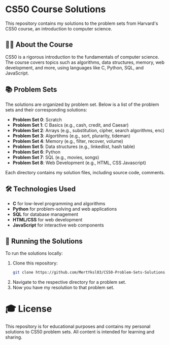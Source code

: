 # CS50 Course Solutions

This repository contains my solutions to the problem sets from Harvard's CS50 course, an introduction to computer science.

## 🧑‍💻 About the Course
CS50 is a rigorous introduction to the fundamentals of computer science. The course covers topics such as algorithms, data structures, memory, web development, and more, using languages like C, Python, SQL, and JavaScript.

## 📚 Problem Sets
The solutions are organized by problem set. Below is a list of the problem sets and their corresponding solutions:

- **Problem Set 0**: Scratch 
- **Problem Set 1**: C Basics (e.g., cash, credit, and Caesar)
- **Problem Set 2**: Arrays (e.g., substitution, cipher, search algorithms, enc)
- **Problem Set 3**: Algortihms (e.g., sort, plurarity, tideman)
- **Problem Set 4**: Memory (e.g., filter, recover, volume)
- **Problem Set 5**: Data structures (e.g., linkedlist, hash table)
- **Problem Set 6**: Python 
- **Problem Set 7**: SQL (e.g., movies, songs)
- **Problem Set 8**: Web Development (e.g., HTML, CSS Javascript)

Each directory contains my solution files, including source code, comments.

## 🛠 Technologies Used
- **C** for low-level programming and algorithms
- **Python** for problem-solving and web applications
- **SQL** for database management
- **HTML/CSS** for web development
- **JavaScript** for interactive web components

## 📝 Running the Solutions
To run the solutions locally:
1. Clone this repository:
   ```bash
   git clone https://github.com/MertYksl03/CS50-Problem-Sets-Solutions.git

2. Navigate to the respective directory for a problem set.
3. Now you have my resolution to that problem set.
# 🎓 License
This repository is for educational purposes and contains my personal solutions to CS50 problem sets. All content is intended for learning and sharing.
